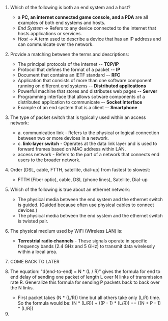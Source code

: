 1) Which of the following is both an end system and a host?
   - a **PC, an internet connected game console, and a PDA** are all examples of both end systems and hosts.
   - *End System* -> Refers to any device connected to the internet that hosts applications or services.
   - *Host* -> A term used to describe a device that has an IP address and can communicate over the network.

2) Provide a matching between the terms and descriptions:
   - The principal protocols of the internet -- **TCP/IP**
   - Protocol that defines the format of a packet -- **IP**
   - Document that contains an IETF standard -- **RFC**
   - Application that consists of more than one software component running on different end systems -- **Distributed applications**
   - Powerful machine that stores and distributes web pages -- **Server**
   - Programming interface that allows sotware components of a distributed application to communicate -- **Socket Interface**
   - Example of an end system that is a client -- **Smartphone**
   
3) The type of packet switch that is typically used within an access network:
   - a. communication link - Refers to the physical or logical connection between two or more devices in a network.
   - c. **link-layer switch** - Operates at the data link layer and is used to forward frames based on MAC address within LAN.
   - access network - Refers to the part of a network that connects end users to the broader network.

4) Order [DSL, cable, FTTH, satellite, dial-up] from fastest to slowest:
   - FTTH (Fiber optic), cable, DSL (phone lines), Satellite, Dial-up
  
5) Which of the following is true about an ethernet network:
   - The physical media between the end system and the ethernet switch is guided. (Guided because often use physical cables to connect devices.)
   - The physical media between the end system and the ethernet switch is twisted pair.

6) The physical medium used by WiFi (Wireless LAN) is:
   - **Terrestrial radio channels** - These signals operate in specific frequency bands  (2.4 GHz and 5 GHz) to transmit data wirelessly within a local area.

7) COME BACK TO LATER
8) The equation: "d(end-to-end) = N * (L / R)" gives the formula for end to end delay of sending one packet of length L over N links of transmission rate R. Generalize this formula for sending P packets back to back over the N links.
   - First packet takes (N * (L/R)) time but all others take only (L/R) time. So the formula would be: (N * (L/R)) + ((P - 1) * (L/R)) == ((N + P - 1) * (L/R))

9) 
















   
